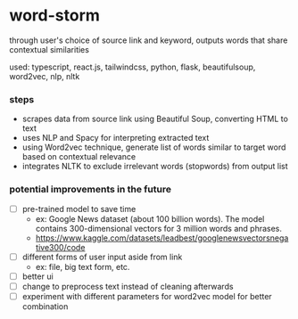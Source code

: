 # word-storm

through user's choice of source link and keyword, outputs words that share contextual similarities

used: typescript, react.js, tailwindcss, python, flask, beautifulsoup, word2vec, nlp, nltk

### steps

- scrapes data from source link using Beautiful Soup, converting HTML to text
- uses NLP and Spacy for interpreting extracted text
- using Word2vec technique, generate list of words similar to target word based on contextual relevance
- integrates NLTK to exclude irrelevant words (stopwords) from output list

### potential improvements in the future

- [ ] pre-trained model to save time
  - ex: Google News dataset (about 100 billion words). The model contains 300-dimensional vectors for 3 million words and phrases.
  - https://www.kaggle.com/datasets/leadbest/googlenewsvectorsnegative300/code
- [ ] different forms of user input aside from link
  - ex: file, big text form, etc.
- [ ] better ui
- [ ] change to preprocess text instead of cleaning afterwards
- [ ] experiment with different parameters for word2vec model for better combination
